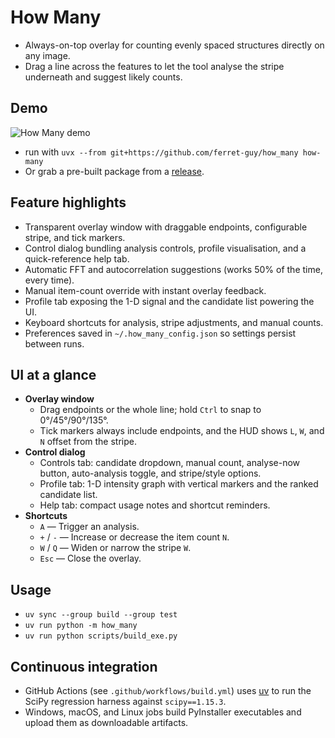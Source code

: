 # How Many

- Always-on-top overlay for counting evenly spaced structures directly on any image.
- Drag a line across the features to let the tool analyse the stripe underneath and suggest likely counts.

## Demo

![How Many demo](docs/images/how-many-demo.png)

- run with `uvx --from git+https://github.com/ferret-guy/how_many how-many`
- Or grab a pre-built package from a [release](https://github.com/ferret-guy/how_many/releases).

## Feature highlights

- Transparent overlay window with draggable endpoints, configurable stripe, and tick markers.
- Control dialog bundling analysis controls, profile visualisation, and a quick-reference help tab.
- Automatic FFT and autocorrelation suggestions (works 50% of the time, every time).
- Manual item-count override with instant overlay feedback.
- Profile tab exposing the 1-D signal and the candidate list powering the UI.
- Keyboard shortcuts for analysis, stripe adjustments, and manual counts.
- Preferences saved in `~/.how_many_config.json` so settings persist between runs.

## UI at a glance

- **Overlay window**
  - Drag endpoints or the whole line; hold `Ctrl` to snap to 0°/45°/90°/135°.
  - Tick markers always include endpoints, and the HUD shows `L`, `W`, and `N` offset from the stripe.
- **Control dialog**
  - Controls tab: candidate dropdown, manual count, analyse-now button, auto-analysis toggle, and stripe/style options.
  - Profile tab: 1-D intensity graph with vertical markers and the ranked candidate list.
  - Help tab: compact usage notes and shortcut reminders.
- **Shortcuts**
  - `A` — Trigger an analysis.
  - `+` / `-` — Increase or decrease the item count `N`.
  - `W` / `Q` — Widen or narrow the stripe `W`.
  - `Esc` — Close the overlay.

## Usage

- `uv sync --group build --group test`
- `uv run python -m how_many`
- `uv run python scripts/build_exe.py`

## Continuous integration

- GitHub Actions (see `.github/workflows/build.yml`) uses [uv](https://github.com/astral-sh/uv) to run the SciPy regression harness against `scipy==1.15.3`.
- Windows, macOS, and Linux jobs build PyInstaller executables and upload them as downloadable artifacts.
